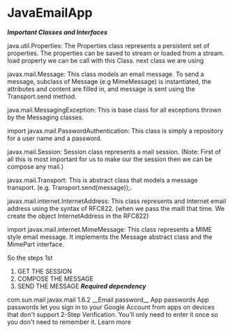 # JavaEmailApp
___Important  Classes and Interfaces___

java.util.Properties:
The Properties class represents a persistent set of properties. The properties can be saved to stream or loaded from a stream.
load property we can be call with this Class.
next class we are using

javax.mail.Message:
This class models an email message. To send a message, subclass of Message (e.g MimeMessage) is instantiated, the attributes and content are filled in, and message is sent using the Transport.send method.

java.mail.MessagingException:
This is base class for all exceptions thrown by the Messaging classes. 

import javax.mail.PasswordAuthentication:
This class is simply a repository for a user name and a password.

javax.mail.Session:
Session class represents a mail session. (Note: First of all this is most important for us to make our the session then we can be compose any mail.)

javax.mail.Transport:
This is abstract class that models a message transport.
(e.g. Transport.send(message));.

javax.mail.internet.InternetAddress:
This class represents and Internet email address using the syntax of RFC822. 
(when we pass the maill that time. We create the object InternetAddress in the RFC822)

import javax.mail.internet.MimeMessage:
This class represents a MIME style email message. It implements the Message abstract class and the MimePart interface. 

So the steps 1st
1. GET THE SESSION
2. COMPOSE THE MESSAGE
3. SEND THE MESSAGE
___Required dependency___
<!-- https://mvnrepository.com/artifact/com.sun.mail/javax.mail -->
<dependency>
    <groupId>com.sun.mail</groupId>
    <artifactId>javax.mail</artifactId>
    <version>1.6.2</version>
</dependency>
__Email password__
App passwords
App passwords let you sign in to your Google Account from apps on devices that don't support 2-Step Verification. You'll only need to enter it once so you don't need to remember it. Learn more
